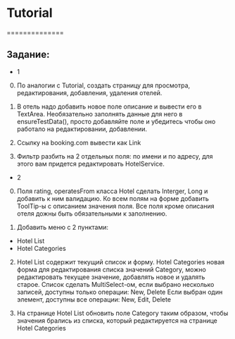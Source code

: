 # Tutorial
==============

## Задание:

* 1

0. По аналогии с Tutorial, создать страницу для просмотра, редактирования, добавления, удаления отелей.

1. В отель надо добавить новое поле описание и вывести его в TextArea. Необязательно заполнять данные для него в ensureTestData(), просто добавляйте поле и убедитесь чтобы оно работало на редактировании, добавлении.

2. Ссылку на booking.com вывести как Link

3. Фильтр разбить на 2 отдельных поля: по имени и по адресу, для этого вам придется редактировать HotelService.

* 2

0. Поля rating, operatesFrom класса Hotel сделать Interger, Long и добавить к ним валидацию.
Ко всем полям на форме добавить ToolTip-ы с описанием значения поля.
Все поля кроме описания отеля дожны быть обязательными к заполнению.

1. Добавить меню с 2 пунктами:
- Hotel List
- Hotel Categories

2. Hotel List содержит текущий список и форму.
Hotel Categories новая форма для редактирования списка значений Category, можно редактировать текущее значение, добавлять новое и удалять старое.
Список сделать MultiSelect-ом, если выбрано несколько записей, доступны только операции: New, Delete
Если выбран один элемент, доступны все операции: New, Edit, Delete

3. На странице Hotel List обновить поле Category таким образом, чтобы значения брались из списка, который редактируется на странице Hotel Categories